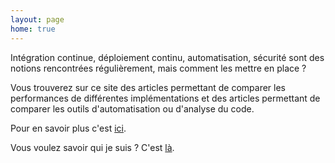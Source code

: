 ```yaml
---
layout: page
home: true
---
```


Intégration continue, déploiement continu, automatisation, sécurité sont des notions rencontrées régulièrement, mais comment les mettre en place ?

Vous trouverez sur ce site des articles permettant de comparer les performances de différentes implémentations et des articles permettant de comparer les outils d'automatisation ou d'analyse du code.

Pour en savoir plus c'est [ici](/posts).

Vous voulez savoir qui je suis ? C'est [là](/about).

